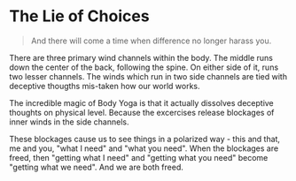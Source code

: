 # The Lie of Choices

> And there will come a time when difference no longer harass you.

There are three primary wind channels within the body. The middle runs down the center of the back, following the spine. On either side of it, runs two lesser channels. The winds which run in two side channels are tied with deceptive thougths mis-taken how our world works.

The incredible magic of Body Yoga is that it actually dissolves deceptive thoughts on physical level. Because the excercises release blockages of inner winds in the side channels.

These blockages cause us to see things in a polarized way - this and that, me and you, "what I need" and "what you need". When the blockages are freed, then "getting what I need" and "getting what you need" become "getting what we need". And we are both freed.
